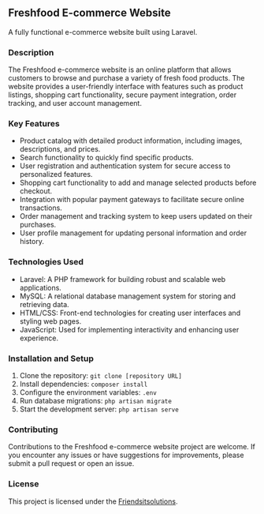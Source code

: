 ## Freshfood E-commerce Website

A fully functional e-commerce website built using Laravel.

### Description

The Freshfood e-commerce website is an online platform that allows customers to browse and purchase a variety of fresh food products. The website provides a user-friendly interface with features such as product listings, shopping cart functionality, secure payment integration, order tracking, and user account management.

### Key Features

- Product catalog with detailed product information, including images, descriptions, and prices.
- Search functionality to quickly find specific products.
- User registration and authentication system for secure access to personalized features.
- Shopping cart functionality to add and manage selected products before checkout.
- Integration with popular payment gateways to facilitate secure online transactions.
- Order management and tracking system to keep users updated on their purchases.
- User profile management for updating personal information and order history.

### Technologies Used

- Laravel: A PHP framework for building robust and scalable web applications.
- MySQL: A relational database management system for storing and retrieving data.
- HTML/CSS: Front-end technologies for creating user interfaces and styling web pages.
- JavaScript: Used for implementing interactivity and enhancing user experience.

### Installation and Setup

1. Clone the repository: `git clone [repository URL]`
2. Install dependencies: `composer install`
3. Configure the environment variables: `.env`
4. Run database migrations: `php artisan migrate`
5. Start the development server: `php artisan serve`

### Contributing

Contributions to the Freshfood e-commerce website project are welcome. If you encounter any issues or have suggestions for improvements, please submit a pull request or open an issue.

### License

This project is licensed under the [Friendsitsolutions](LICENSE).
